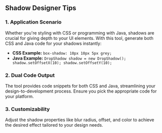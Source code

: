 ## Shadow Designer Tips

### 1. Application Scenario
Whether you're styling with CSS or programming with Java, shadows are crucial for giving depth to your UI elements. With this tool, generate both CSS and Java code for your shadows instantly:

- **CSS Example:** `box-shadow: 10px 10px 5px grey;`
- **Java Example:** `DropShadow shadow = new DropShadow(); shadow.setOffsetX(10); shadow.setOffsetY(10);`

### 2. Dual Code Output
The tool provides code snippets for both CSS and Java, streamlining your design-to-development process. Ensure you pick the appropriate code for your platform.

### 3. Customizability
Adjust the shadow properties like blur radius, offset, and color to achieve the desired effect tailored to your design needs.